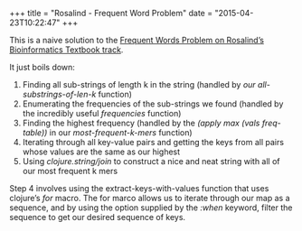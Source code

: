 +++
title = "Rosalind - Frequent Word Problem"
date = "2015-04-23T10:22:47"
+++


This is a naive solution to the [Frequent Words Problem on Rosalind’s Bioinformatics Textbook track](http://rosalind.info/problems/1a/).

It just boils down:

1. Finding all sub-strings of length k in the string (handled by *our all-substrings-of-len-k* function)
2. Enumerating the frequencies of the sub-strings we found (handled by the incredibly useful *frequencies* function)
3. Finding the highest frequency (handled by the *(<span class="pl-en">apply</span> max (<span class="pl-en">vals</span> freq-table))* in our *most-frequent-k-mers* function)
4. Iterating through all key-value pairs and getting the keys from all pairs whose values are the same as our highest
5. Using *clojure.string/join* to construct a nice and neat string with all of our most frequent k mers

Step 4 involves using the extract-keys-with-values function that uses clojure’s *for* macro. The for marco allows us to iterate through our map as a sequence, and by using the option supplied by the *:when* keyword, filter the sequence to get our desired sequence of keys.

<div class="gist-for-robots"><script src="http://gist.github.com/029e9d26360df7715ef6.js"></script></div>
